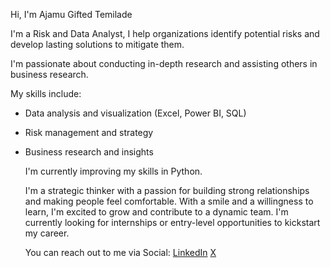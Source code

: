 Hi, I'm Ajamu Gifted Temilade 

I'm a Risk and Data Analyst, 
I help organizations identify potential risks and develop lasting solutions to mitigate them.

I'm passionate about conducting in-depth research and assisting others in business research.

My skills include:

- Data analysis and visualization (Excel, Power BI, SQL)
- Risk management and strategy
- Business research and insights

  I'm currently improving my skills in Python.

  
  I'm a strategic thinker with a passion for building strong relationships and making people feel comfortable.
  With a smile and a willingness to learn, I'm excited to grow and contribute to a dynamic team.
 I'm currently looking for internships or entry-level opportunities to kickstart my career.

  You can reach out to me via Social:
  [LinkedIn](linkedin.com/in/gifted-ajamu)
  [X](https://x.com/GiftedAjamu)
<!---
EbunTemi48/EbunTemi48 is a ✨ special ✨ repository because its `README.md` (this file) appears on your GitHub profile.
You can click the Preview link to take a look at your changes.
--->
